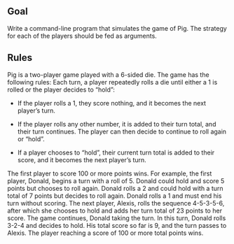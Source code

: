 ## Goal
Write a command-line program that simulates the game of Pig. The strategy for each of the players should be fed as arguments.

## Rules
Pig is a two-player game played with a 6-sided die.
The game has the following rules:
Each turn, a player repeatedly rolls a die until either a 1 is rolled or the player decides to “hold”:

* If the player rolls a 1, they score nothing, and it becomes the next player’s turn.

* If the player rolls any other number, it is added to their turn total, and their turn continues. The player can then decide to continue to roll again or “hold”.

* If a player chooses to “hold”, their current turn total is added to their score, and it becomes the next player’s turn.

The first player to score 100 or more points wins.
For example, the first player, Donald, begins a turn with a roll of 5. Donald could hold and score 5 points but chooses to roll again. Donald rolls a 2 and could hold with a turn total of 7 points but decides to roll again. Donald rolls a 1 and must end his turn without scoring.
The next player, Alexis, rolls the sequence 4-5-3-5-6, after which she chooses to hold and adds her turn total of 23 points to her score.
The game continues, Donald taking the turn. In this turn, Donald rolls 3-2-4 and decides to hold. His total score so far is 9, and the turn passes to Alexis.
The player reaching a score of 100 or more total points wins.